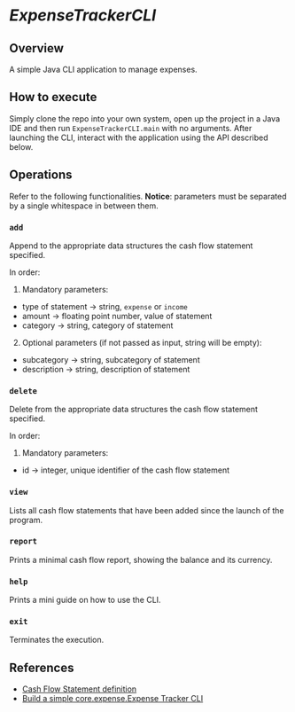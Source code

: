 # _ExpenseTrackerCLI_

## Overview

A simple Java CLI application to manage expenses.

## How to execute

Simply clone the repo into your own system, open up the project in a Java IDE and then run `ExpenseTrackerCLI.main` with no arguments.
After launching the CLI, interact with the application using the API described below.

## Operations

Refer to the following functionalities.
**Notice**: parameters must be separated by a single whitespace in between them.

### `add` 
Append to the appropriate data structures the cash flow statement specified.

In order:
1. Mandatory parameters:
- type of statement -> string, `expense` or `income`
- amount -> floating point number, value of statement
- category -> string, category of statement

2. Optional parameters (if not passed as input, string will be empty):
- subcategory -> string, subcategory of statement
- description -> string, description of statement

### `delete`
Delete from the appropriate data structures the cash flow statement specified.

In order:
1. Mandatory parameters:
- id -> integer, unique identifier of the cash flow statement

### `view`
Lists all cash flow statements that have been added since the launch of the program.

### `report`
Prints a minimal cash flow report, showing the balance and its currency. 

### `help`
Prints a mini guide on how to use the CLI.

### `exit`
Terminates the execution.


## References

- [Cash Flow Statement definition](https://en.wikipedia.org/wiki/Cash_flow_statement)
- [Build a simple core.expense.Expense Tracker CLI](https://roadmap.sh/projects/expense-tracker)